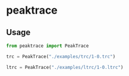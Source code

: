 # peaktrace

## Usage

```python
from peaktrace import PeakTrace

trc = PeakTrace("./examples/trc/1-0.trc")

ltrc = PeakTrace("./examples/ltrc/1-0.ltrc")
```
